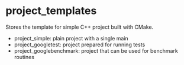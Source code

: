 # project_templates
Stores the template for simple C++ project built with CMake.

- project_simple: plain project with a single main
- project_googletest: project prepared for running tests 
- project_googlebenchmark: project that can be used for benchmark routines
